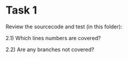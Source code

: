 # Task 1

Review the sourcecode and test (in this folder):

2.1) Which lines numbers are covered?

2.2) Are any branches not covered?